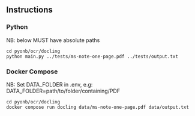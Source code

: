 ## Instructions

### Python

NB: below MUST have absolute paths
```shell
cd pyonb/ocr/docling
python main.py ../tests/ms-note-one-page.pdf ../tests/output.txt
```

### Docker Compose

NB: Set DATA_FOLDER in .env, e.g: DATA_FOLDER=path/to/folder/containing/PDF
```shell
cd pyonb/ocr/docling
docker compose run docling data/ms-note-one-page.pdf data/output.txt
```

